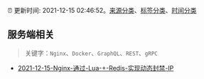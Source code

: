 :alarm_clock: 更新时间: 2021-12-15 02:46:52。[来源分类](../README.md)、[标签分类](../TAGS.md)、[时间分类](../TIMELINE.md)

## 服务端相关


> 关键字：`Nginx`、`Docker`、`GraphQL`、`REST`、`gRPC`



- [2021-12-15-Nginx-通过-Lua-+-Redis-实现动态封禁-IP](https://toutiao.io/k/1zav0z2) 